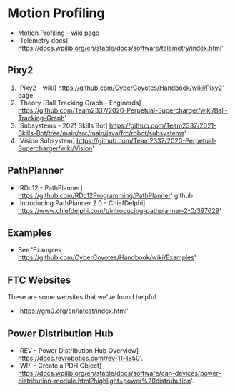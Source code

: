 Motion Profiling
====
* [Motion Profiling - wiki](https://github.com/CyberCoyotes/Handbook/wiki/Motion-Profiling) page
* 'Telemetry docs] <https://docs.wpilib.org/en/stable/docs/software/telemetry/index.html>'

Pixy2
----
1. 'Pixy2 - wiki] <https://github.com/CyberCoyotes/Handbook/wiki/Pixy2>' page
2. 'Theory [Ball Tracking Graph - Enginerds] <https://github.com/Team2337/2020-Perpetual-Supercharger/wiki/Ball-Tracking-Graph>'
3. 'Subsystems - 2021 Skills Bot] <https://github.com/Team2337/2021-Skills-Bot/tree/main/src/main/java/frc/robot/subsystems>'
3. 'Vision Subsystem] <https://github.com/Team2337/2020-Perpetual-Supercharger/wiki/Vision>'

PathPlanner
----
* 'RDc12 - PathPlanner] <https://github.com/RDc12Programming/PathPlanner>' github
* 'Introducing PathPlanner 2.0 - ChiefDelphi] <https://www.chiefdelphi.com/t/introducing-pathplanner-2-0/397629>'


Examples
----
* See 'Examples <https://github.com/CyberCoyotes/Handbook/wiki/Examples>'

FTC Websites
----
These are some websites that we've found helpful
* '<https://gm0.org/en/latest/index.html>'

Power Distribution Hub
----
* 'REV - Power Distribution Hub Overview] <https://docs.revrobotics.com/rev-11-1850>'.
* 'WPI - Create a PDH Object] <https://docs.wpilib.org/en/stable/docs/software/can-devices/power-distribution-module.html?highlight=power%20distrubution>'.
